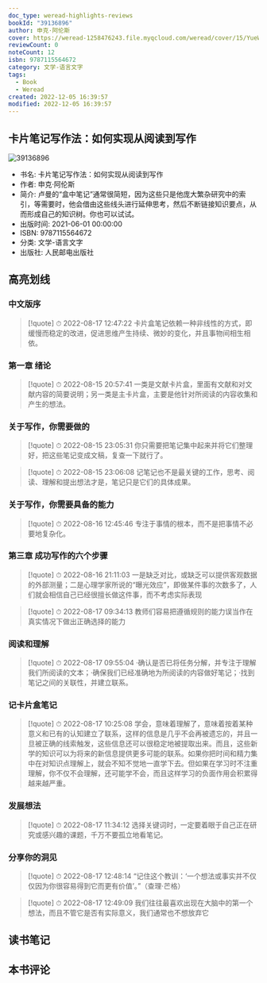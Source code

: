 ```yaml
---
doc_type: weread-highlights-reviews
bookId: "39136896"
author: 申克·阿伦斯
cover: https://weread-1258476243.file.myqcloud.com/weread/cover/15/YueWen_39136896/t7_YueWen_39136896.jpg
reviewCount: 0
noteCount: 12
isbn: 9787115564672
category: 文学-语言文字
tags:
  - Book
  - Weread
created: 2022-12-05 16:39:57
modified: 2022-12-05 16:39:57
---
```


## 卡片笔记写作法：如何实现从阅读到写作

![39136896](https://weread-1258476243.file.myqcloud.com/weread/cover/15/YueWen_39136896/t7_YueWen_39136896.jpg)
- 书名: 卡片笔记写作法：如何实现从阅读到写作
- 作者: 申克·阿伦斯
- 简介: 卢曼的“盒中笔记”通常很简短，因为这些只是他庞大繁杂研究中的索引，等需要时，他会借由这些线头进行延伸思考，然后不断链接知识要点，从而形成自己的知识树。你也可以试试。
- 出版时间: 2021-06-01 00:00:00
- ISBN: 9787115564672
- 分类: 文学-语言文字
- 出版社: 人民邮电出版社

## 高亮划线

### 中文版序


> [!quote] ⏱ 2022-08-17 12:47:22
> 卡片盒笔记依赖一种非线性的方式，即缓慢而稳定的改进，促进思维产生持续、微妙的变化，并且事物间相生相依。
 


### 第一章 绪论


> [!quote] ⏱ 2022-08-15 20:57:41
> 一类是文献卡片盒，里面有文献和对文献内容的简要说明；另一类是主卡片盒，主要是他针对所阅读的内容收集和产生的想法。
 


### 关于写作，你需要做的


> [!quote] ⏱ 2022-08-15 23:05:31
> 你只需要把笔记集中起来并将它们整理好，把这些笔记变成文稿，复查一下就行了。
 


> [!quote] ⏱ 2022-08-15 23:06:08
> 记笔记也不是最关键的工作，思考、阅读、理解和提出想法才是，笔记只是它们的具体成果。
 


### 关于写作，你需要具备的能力


> [!quote] ⏱ 2022-08-16 12:45:46
> 专注于事情的根本，而不是把事情不必要地复杂化。
 


### 第三章 成功写作的六个步骤


> [!quote] ⏱ 2022-08-16 21:11:03
> 一是缺乏对比，或缺乏可以提供客观数据的外部测量；二是心理学家所说的“曝光效应”，即做某件事的次数多了，人们就会相信自己已经很擅长做这件事，而不考虑实际表现
 


> [!quote] ⏱ 2022-08-17 09:34:13
> 教师们容易把遵循规则的能力误当作在真实情况下做出正确选择的能力
 


### 阅读和理解


> [!quote] ⏱ 2022-08-17 09:55:04
> ·确认是否已将任务分解，并专注于理解我们所阅读的文本；·确保我们已经准确地为所阅读的内容做好笔记；·找到笔记之间的关联性，并建立联系。
 


### 记卡片盒笔记


> [!quote] ⏱ 2022-08-17 10:25:08
> 学会，意味着理解了，意味着按着某种意义和已有的认知建立了联系，这样的信息是几乎不会再被遗忘的，并且一旦被正确的线索触发，这些信息还可以很稳定地被提取出来。而且，这些新学的知识可以为将来的新信息提供更多可能的联系。如果你把时间和精力集中在对知识点理解上，就会不知不觉地一直学下去。但如果在学习时不注重理解，你不仅不会理解，还可能学不会，而且这样学习的负面作用会积累得越来越严重。
 


### 发展想法


> [!quote] ⏱ 2022-08-17 11:34:12
> 选择关键词时，一定要着眼于自己正在研究或感兴趣的课题，千万不要孤立地看笔记。
 


### 分享你的洞见


> [!quote] ⏱ 2022-08-17 12:48:14
> “记住这个教训：‘一个想法或事实并不仅仅因为你很容易得到它而更有价值’。”（查理·芒格）
 


> [!quote] ⏱ 2022-08-17 12:49:09
> 我们往往最喜欢出现在大脑中的第一个想法，而且不管它是否有实际意义，我们通常也不想放弃它
 



## 读书笔记


## 本书评论

